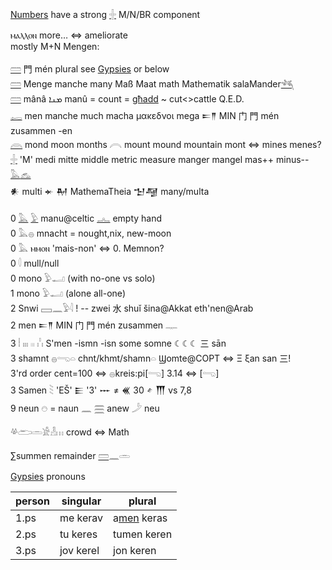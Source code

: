 [Numbers](Numbers) have a strong [𓏶](𓏶) M/N/BR component  

ⲙⲁⲗⲗⲟⲛ more… ⇔ ameliorate  
mostly M+N Mengen:  

[𓏠](𓏠) 門 mén plural see [Gypsies](Gypsies) or below  
[𓏠](𓏠)  Menge manche many Maß Maat math Mathematik salaMander[𓆈](𓆈)  
[𓏠](𓏠)  mânâ ܡܢܐ‎  manû = count = [għadd](cut) ~ cut<>cattle Q.E.D.  
[𓉻](𓉻) men manche much macha μακεδνοι mega 𒋰𒈫 MIN 门 門 mén zusammen -en  
[𓇺](𓇺) mond moon months 𓇹 mount mound mountain mont  ⇔ mines menes?  
[𓏶](𓏶) 'M' medi mitte middle metric measure manger mangel mas++ minus-- [𓅓](𓅓)[𓃺](𓃺)  
𒀭 multi 𒄬 𒈹 MathemaTheia  𒈠𒆷 many/multa

0 [𓅓](𓅓) [𓅱](𓅱) manu@celtic [𓂜](𓂜) empty hand  
0 𓅓𓐍 mnacht = nought,nix, new-moon  
0 𓅓 ⲙⲙⲟⲛ 'mais-non' ⇔ 0. Memnon?  
0 𓎫 mull/null  
0 mono 𓅱𓂝 (with no-one vs solo)  
1 mono 𓅱𓂝 (alone all-one)  
2 Snwi 𓈙𓈖𓅱𓇋 ! -- zwei 水 shuǐ šina@Akkat eth'nen@Arab  
2 men 𒋰𒈫 MIN 门 門 mén zusammen 𓊃  
3 𓏪 𓏤𓏤𓏤 𓏼 𓏨 S'men -ismn -isn some somne ☾☾☾ 三 sān  
3 shamnt 𓐍𓂸𓏏 chnt/khmt/shamn𓏏 Ϣomte@COPT ⇔ Ξ ξan san 三!  
3'rd order cent=100 ⇔ 𓐍kreis:pi[𓂸] 3.14 ⇔ [𓂸]  
3 Samen 𓇡 'EŠ' 𒀼 '3' 𒐁 ≠ 𒌍 30 𒑋 𒐗 vs 7,8  
9 neun 𓇸 = naun 𓈖 𓈗 anew 𓌳 neu  

𓋬𓂧𓏛𓀀𓁐𓏥 crowd ⇔ Math  

∑summen remainder [𓏠](𓏠)𓈖𓏛  

[Gypsies](Gypsies) pronouns  

| person | singular |	plural |  
|--------|----|----|  
1.ps 	|me kerav| 	a[men](men) keras  
2.ps 	|tu keres| 	tumen keren  
3.ps 	|jov kerel| 	jon keren  

